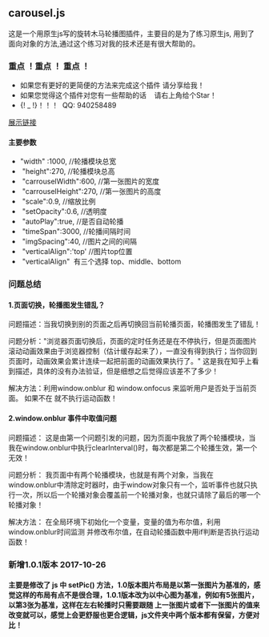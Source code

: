 ## carousel.js
这是一个用原生js写的旋转木马轮播图插件，主要目的是为了练习原生js, 用到了面向对象的方法,通过这个练习对我的技术还是有很大帮助的。
### 重点 ！重点 ！ 重点 ！
* 如果您有更好的更简便的方法来完成这个插件 请分享给我！
* 如果您觉得这个插件对您有一些帮助的话    请右上角给个Star！
* {! _ !}！！！  QQ: 940258489

[展示链接](https://seven-it.github.io/carousel/) 

#### 主要参数
* "width" :1000,                //轮播模块总宽
*  "height":270,                //轮播模块总高
*  "carrouselWidth":600,        //第一张图片的宽度
*  "carrouselHeight":270,       //第一张图片的高度
*  "scale":0.9,                 //缩放比例
*  "setOpacity":0.6,            //透明度
*  "autoPlay":true,             //是否自动轮播
*  "timeSpan":3000,             //轮播间隔时间
*  "imgSpacing":40,             //图片之间的间隔
*  "verticalAlign":'top'        //图片top位置
*  "verticalAlign"  有三个选择 top、middle、bottom 

### 问题总结
#### 1.页面切换，轮播图发生错乱？
问题描述：当我切换到别的页面之后再切换回当前轮播页面，轮播图发生了错乱！

问题分析："浏览器页面切换后，页面的定时任务还是在不停执行，但是页面图片滚动动画效果由于浏览器控制（估计缓存起来了），一直没有得到执行；当你回到页面时，动画效果会累计连续一起把前面的动画效果执行了。" 这是我在知乎上看到描述，具体的没有办法验证，但是细想之后觉得应该差不了多少！

解决方法：利用window.onblur 和 window.onfocus 来监听用户是否处于当前页面。 如果不在 就不执行运动函数！

#### 2.window.onblur 事件中取值问题 
问题描述： 这是由第一个问题引发的问题，因为页面中我放了两个轮播模块，当我在window.onblur中执行clearInterval()时，每次都是第二个轮播生效，第一个无效！

问题分析： 我页面中有两个轮播模块，也就是有两个对象，当我在window.onblur中清除定时器时，由于window对象只有一个，监听事件也就只执行一次，所以后一个轮播对象会覆盖前一个轮播对象，也就只请除了最后的哪一个轮播对象！

解决方法： 在全局环境下初始化一个变量，变量的值为布尔值，利用window.onblur时间监测 并修改布尔值，在自动轮播函数中用if判断是否执行运动函数！

### 新增1.0.1版本 2017-10-26
#### 主要是修改了 js 中 setPic() 方法，1.0版本图片布局是以第一张图片为基准的，感觉这样的布局有点不是很合理，1.0.1版本改为以中心图为基准，例如有5张图片，以第3张为基准，这样在左右轮播时只需要跟随 上一张图片或者下一张图片的值来改变就可以，感觉上会更舒服也更合逻辑，js文件夹中两个版本都有保留，方便对比！

